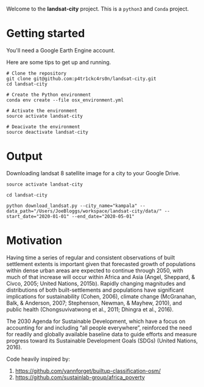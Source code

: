 Welcome to the **landsat-city** project. This is a `python3` and `Conda` project.

# Getting started

You'll need a Google Earth Engine account.

Here are some tips to get up and running.

```
# Clone the repository
git clone git@github.com:p4tr1ckc4rs0n/landsat-city.git
cd landsat-city

# Create the Python environment
conda env create --file osx_environment.yml

# Activate the environment
source activate landsat-city

# Deacivate the environment
source deactivate landsat-city
```

# Output

Downloading landsat 8 satellite image for a city to your Google Drive.

```
source activate landsat-city

cd landsat-city

python download_landsat.py --city_name="kampala" --data_path="/Users/JoeBloggs/workspace/landsat-city/data/" --start_date="2020-01-01" --end_date="2020-05-01"
```

# Motivation

Having time a series of regular and consistent observations of built settlement extents is important given that forecasted growth of populations within dense urban areas are expected to continue through 2050, with much of that increase will occur within Africa and Asia (Angel, Sheppard, & Civco, 2005; United Nations, 2015b). Rapidly changing magnitudes and distributions of both built-settlements and populations have significant implications for sustainability (Cohen, 2006), climate change (McGranahan, Balk, & Anderson, 2007; Stephenson, Newman, & Mayhew, 2010), and public health (Chongsuvivatwong et al., 2011; Dhingra et al., 2016). 

The 2030 Agenda for Sustainable Development, which have a focus on accounting for and including “all people everywhere”, reinforced the need for readily and globally available baseline data to guide efforts and measure progress toward its Sustainable Development Goals (SDGs) (United Nations, 2016).

Code heavily inspired by:
1. https://github.com/yannforget/builtup-classification-osm/
2. https://github.com/sustainlab-group/africa_poverty
